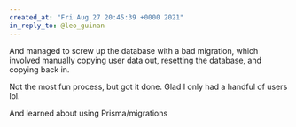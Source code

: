 ```yaml
---
created_at: "Fri Aug 27 20:45:39 +0000 2021"
in_reply_to: @leo_guinan
---
```


And managed to screw up the database with a bad migration, which involved manually copying user data out, resetting the database, and copying back in.

Not the most fun process, but got it done. Glad I only had a handful of users lol. 

And learned about using Prisma/migrations